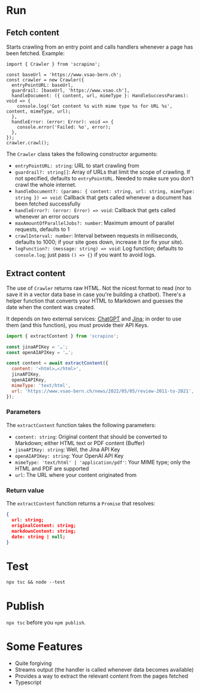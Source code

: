 # Run

## Fetch content
Starts crawling from an entry point and calls handlers whenever a page has been fetched.
Example:

```
import { Crawler } from 'scrapino';

const baseUrl = 'https://www.vsao-bern.ch';
const crawler = new Crawler({
  entryPointURL: baseUrl,
  guardrail: [baseUrl, 'https://www.vsao.ch'],
  handleDocument: ({ content, url, mimeType }: HandleSuccessParams): void => {
    console.log('Got content %s with mime type %s for URL %s', content, mimeType, url);
  },
  handleError: (error: Error): void => {
    console.error('Failed: %o', error);
  },
});
crawler.crawl();
```

The `Crawler` class takes the following constructor arguments:
- `entryPointURL: string`: URL to start crawling from
- `guardrail?: string[]`: Array of URLs that limit the scope of crawling. If not specified, defaults
to `entryPointURL`. Needed to make sure you don't crawl the whole internet.
- `handleDocument?: (params: { content: string, url: string, mimeType: string }) => void`: Callback
that gets called whenever a document has been fetched successfully
- `handleError?: (error: Error) => void`: Callback that gets called whenever an error occurs
- `maxAmountOfParallelJobs?: number`: Maximum amount of parallel requests, defaults to 1
- `crawlInterval: number`: Interval between requests in milliseconds, defaults to 1000; if your
site goes down, increase it (or fix your site).
- `logFunction?: (message: string) => void`: Log function; defaults to  `console.log`; just pass
`() => {}` if you want to avoid logs.


## Extract content

The use of `Crawler` returns raw HTML. Not the nicest format to read (nor to save it in a vector
data base in case you're building a chatbot). There's a helper function that converts your HTML 
to Markdown and guesses the date when the content was created.

It depends on two external services: [ChatGPT](https://chatgpt.com/) and [Jina](https://jina.ai/);
in order to use them (and this function), you must provide their API Keys.

```javascript
import { extractContent } from 'scrapino';

const jinaAPIKey = '…';
const openAIAPIKey = '…';

const content = await extractContent({
  content: '<html>…</html>',
  jinaAPIKey,
  openAIAPIKey,
  mimeType: 'text/html',
  url: 'https://www.vsao-bern.ch/news/2022/05/05/review-2011-to-2021',
});
```

### Parameters
The `extractContent` function takes the following parameters:
- `content: string`: Original content that should be converted to Markdown; either HTML text or PDF content (Buffer)
- `jinaAPIKey: string`: Well, the Jina API Key
- `openAIAPIKey: string`: Your OpenAI API Key
- `mimeType: 'text/html' | 'application/pdf'`: Your MIME type; only the HTML and PDF are supported
- `url`: The URL where your content originated from

### Return value
The `extractContent` function returns a `Promise` that resolves:
```json
{
  url: string;
  originalContent: string;
  markdownContent: string;
  date: string | null;
}
```


# Test
`npx tsc && node --test`

# Publish
`npx tsc` before you `npm publish`.

# Some Features
- Quite forgiving
- Streams output (the handler is called whenever data becomes available)
- Provides a way to extract the relevant content from the pages fetched
- Typescript